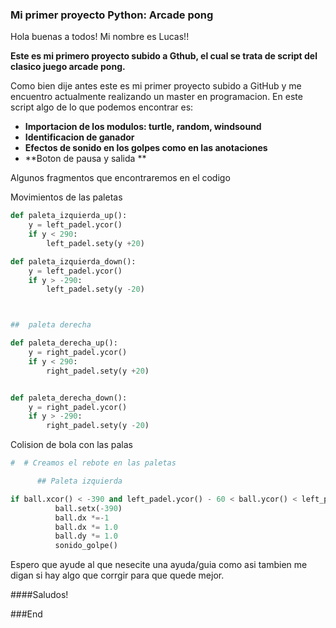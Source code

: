 ### Mi primer proyecto Python: Arcade pong

 Hola buenas a todos! Mi nombre es Lucas!!
 
 **Este es mi primero proyecto subido a Gthub, el cual se trata de script del clasico juego arcade pong.**
 
 Como bien dije antes este es mi primer proyecto subido a GitHub y me encuentro actualmente realizando un master en programacion.
 En este script algo de lo que podemos encontrar es:
 - **Importacion de los modulos: turtle, random, windsound**
 - **Identificacion de ganador**
 - **Efectos de sonido en los golpes como en las anotaciones**
 - **Boton de pausa y salida **





Algunos fragmentos que encontraremos en el codigo


Movimientos de las paletas

```python
def paleta_izquierda_up():
    y = left_padel.ycor()
    if y < 290:
        left_padel.sety(y +20)

def paleta_izquierda_down():
    y = left_padel.ycor()
    if y > -290:
        left_padel.sety(y -20)         



##  paleta derecha

def paleta_derecha_up():
    y = right_padel.ycor()
    if y < 290:
        right_padel.sety(y +20)


def paleta_derecha_down():
    y = right_padel.ycor()
    if y > -290:
        right_padel.sety(y -20)
```

Colision de bola con las palas

```python
#  # Creamos el rebote en las paletas

      ## Paleta izquierda

if ball.xcor() < -390 and left_padel.ycor() - 60 < ball.ycor() < left_padel.ycor() + 60:
          ball.setx(-390)
          ball.dx *=-1
          ball.dx *= 1.0
          ball.dy *= 1.0
          sonido_golpe()
```

Espero que ayude al que nesecite una ayuda/guia como asi tambien me digan si hay algo que corrgir para que quede mejor.

####Saludos!

###End
